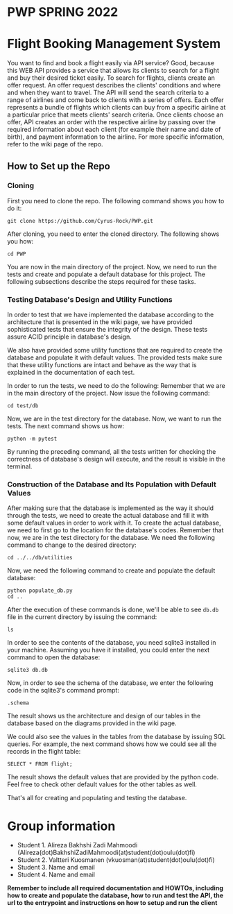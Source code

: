 # PWP SPRING 2022

# Flight Booking Management System
You want to find and book a flight easily via API service? Good, because this WEB API provides a service that allows its clients to search for a flight and buy their desired ticket easily. To search for flights, clients create an offer request. An offer request describes the clients' conditions and where and when they want to travel. The API will send the search criteria to a range of airlines and come back to clients with a series of offers. Each offer represents a bundle of flights which clients can buy from a specific airline at a particular price that meets clients' search criteria. Once clients choose an offer, API creates an order with the respective airline by passing over the required information about each client (for example their name and date of birth), and payment information to the airline. For more specific information, refer to the wiki page of the repo.

## How to Set up the Repo
### Cloning
First you need to clone the repo. The following command shows you how to do it:
```
git clone https://github.com/Cyrus-Rock/PWP.git
```
After cloning, you need to enter the cloned directory. The following shows you how:
```
cd PWP
```
You are now in the main directory of the project. Now, we need to run the tests and create and populate a default database for this project. The following subsections describe the steps required for these tasks.

### Testing Database's Design and Utility Functions
In order to test that we have implemented the database according to the architecture that is presented in the wiki page, we have provided sophisticated tests that ensure the integrity of the design. These tests assure ACID principle in database's design.

We also have provided some utility functions that are required to create the database and populate it with default values. The provided tests make sure that these utility functions are intact and behave as the way that is explained in the documentation of each test.

In order to run the tests, we need to do the following:
Remember that we are in the main directory of the project. Now issue the following command:
```
cd test/db
```
Now, we are in the test directory for the database. Now, we want to run the tests. The next command shows us how:
```
python -m pytest
```
By running the preceding command, all the tests written for checking the correctness of database's design will execute, and the result is visible in the terminal.

### Construction of the Database and Its Population with Default Values
After making sure that the database is implemented as the way it should through the tests, we need to create the actual database and fill it with some default values in order to work with it. To create the actual database, we need to first go to the location for the database's codes. Remember that now, we are in the test directory for the database. We need the following command to change to the desired directory:
```
cd ../../db/utilities
```
Now, we need the following command to create and populate the default database:
```
python populate_db.py
cd ..
```
After the execution of these commands is done, we'll be able to see `db.db` file in the current directory by issuing the command:
```
ls
```
In order to see the contents of the database, you need sqlite3 installed in your machine. Assuming you have it installed, you could enter the next command to open the database:
```
sqlite3 db.db
```
Now, in order to see the schema of the database, we enter the following code in the sqlite3's command prompt:
```
.schema
```
The result shows us the architecture and design of our tables in the database based on the diagrams provided in the wiki page.

We could also see the values in the tables from the database by issuing SQL queries. For example, the next command shows how we could see all the records in the flight table:
```
SELECT * FROM flight;
```
The result shows the default values that are provided by the python code. Feel free to check other default values for the other tables as well.

That's all for creating and populating and testing the database.

# Group information
* Student 1. Alireza Bakhshi Zadi Mahmoodi (Alireza(dot)BakhshiZadiMahmoodi(at)student(dot)oulu(dot)fi)
* Student 2. Valtteri Kuosmanen (vkuosman(at)student(dot)oulu(dot)fi)
* Student 3. Name and email
* Student 4. Name and email 

__Remember to include all required documentation and HOWTOs, including how to create and populate the database, how to run and test the API, the url to the entrypoint and instructions on how to setup and run the client__



